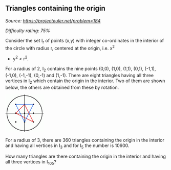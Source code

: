 Triangles containing the origin
-------------------------------

*Source: https://projecteuler.net/problem=184*


*Difficulty rating: 75%*

Consider the set I<sub>r</sub> of points (x,y) with integer co-ordinates in the
interior of the circle with radius r, centered at the origin, i.e. x<sup>2</sup>
+ y<sup>2</sup> \< r<sup>2</sup>.

For a radius of 2, I<sub>2</sub> contains the nine points (0,0), (1,0), (1,1),
(0,1), (-1,1), (-1,0), (-1,-1), (0,-1) and (1,-1). There are eight
triangles having all three vertices in I<sub>2</sub> which contain the origin in
the interior. Two of them are shown below, the others are obtained from
these by rotation.

![](img/p184.gif)

For a radius of 3, there are 360 triangles containing the origin in the
interior and having all vertices in I<sub>3</sub> and for I<sub>5</sub> the number is
10600.

How many triangles are there containing the origin in the interior and
having all three vertices in I<sub>105</sub>?
